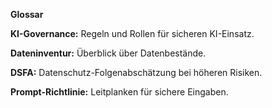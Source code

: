 <p><strong>Glossar</strong></p><p><b>KI-Governance:</b> Regeln und Rollen für sicheren KI-Einsatz.</p><p><b>Dateninventur:</b> Überblick über Datenbestände.</p><p><b>DSFA:</b> Datenschutz-Folgenabschätzung bei höheren Risiken.</p><p><b>Prompt-Richtlinie:</b> Leitplanken für sichere Eingaben.</p>
